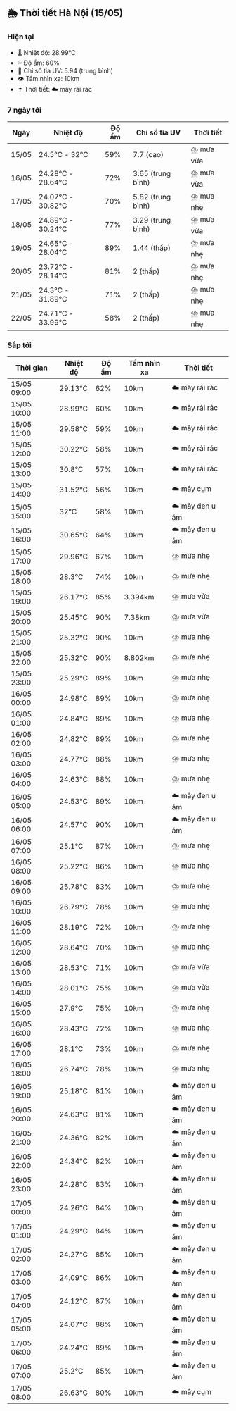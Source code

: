 ## 🌦️ Thời tiết Hà Nội (15/05)

### Hiện tại

- 🌡️ Nhiệt độ: 28.99℃
- 💦 Độ ẩm: 60%
- 🌟 Chỉ số tia UV: 5.94 (trung bình)
- 👁️ Tầm nhìn xa: 10km
- ☂️ Thời tiết: ☁️ mây rải rác

### 7 ngày tới

| Ngày | Nhiệt độ | Độ ẩm | Chỉ số tia UV | Thời tiết |
| --- | --- | --- | --- | --- |
| 15/05 | 24.5℃ - 32℃ | 59% | 7.7 (cao) | ⛈️ mưa vừa |
| 16/05 | 24.28℃ - 28.64℃ | 72% | 3.65 (trung bình) | ⛈️ mưa vừa |
| 17/05 | 24.07℃ - 30.82℃ | 70% | 5.82 (trung bình) | ⛈️ mưa nhẹ |
| 18/05 | 24.89℃ - 30.24℃ | 77% | 3.29 (trung bình) | ⛈️ mưa vừa |
| 19/05 | 24.65℃ - 28.04℃ | 89% | 1.44 (thấp) | ⛈️ mưa nhẹ |
| 20/05 | 23.72℃ - 28.14℃ | 81% | 2 (thấp) | ⛈️ mưa nhẹ |
| 21/05 | 24.3℃ - 31.89℃ | 71% | 2 (thấp) | ⛈️ mưa nhẹ |
| 22/05 | 24.71℃ - 33.99℃ | 58% | 2 (thấp) | ⛈️ mưa nhẹ |

### Sắp tới

| Thời gian | Nhiệt độ | Độ ẩm | Tầm nhìn xa | Thời tiết |
| --- | --- | --- | --- | --- |
| 15/05 09:00 | 29.13℃ | 62% | 10km | ☁️ mây rải rác |
| 15/05 10:00 | 28.99℃ | 60% | 10km | ☁️ mây rải rác |
| 15/05 11:00 | 29.58℃ | 59% | 10km | ☁️ mây rải rác |
| 15/05 12:00 | 30.22℃ | 58% | 10km | ☁️ mây rải rác |
| 15/05 13:00 | 30.8℃ | 57% | 10km | ☁️ mây rải rác |
| 15/05 14:00 | 31.52℃ | 56% | 10km | ☁️ mây cụm |
| 15/05 15:00 | 32℃ | 58% | 10km | ☁️ mây đen u ám |
| 15/05 16:00 | 30.65℃ | 64% | 10km | ☁️ mây đen u ám |
| 15/05 17:00 | 29.96℃ | 67% | 10km | ⛈️ mưa nhẹ |
| 15/05 18:00 | 28.3℃ | 74% | 10km | ⛈️ mưa nhẹ |
| 15/05 19:00 | 26.17℃ | 85% | 3.394km | ⛈️ mưa vừa |
| 15/05 20:00 | 25.45℃ | 90% | 7.38km | ⛈️ mưa vừa |
| 15/05 21:00 | 25.32℃ | 90% | 10km | ⛈️ mưa nhẹ |
| 15/05 22:00 | 25.32℃ | 90% | 8.802km | ⛈️ mưa nhẹ |
| 15/05 23:00 | 25.29℃ | 89% | 10km | ⛈️ mưa nhẹ |
| 16/05 00:00 | 24.98℃ | 89% | 10km | ⛈️ mưa nhẹ |
| 16/05 01:00 | 24.84℃ | 89% | 10km | ⛈️ mưa nhẹ |
| 16/05 02:00 | 24.82℃ | 89% | 10km | ⛈️ mưa nhẹ |
| 16/05 03:00 | 24.77℃ | 88% | 10km | ⛈️ mưa nhẹ |
| 16/05 04:00 | 24.63℃ | 88% | 10km | ⛈️ mưa nhẹ |
| 16/05 05:00 | 24.53℃ | 89% | 10km | ☁️ mây đen u ám |
| 16/05 06:00 | 24.57℃ | 90% | 10km | ☁️ mây đen u ám |
| 16/05 07:00 | 25.1℃ | 87% | 10km | ⛈️ mưa nhẹ |
| 16/05 08:00 | 25.22℃ | 86% | 10km | ⛈️ mưa nhẹ |
| 16/05 09:00 | 25.78℃ | 83% | 10km | ⛈️ mưa nhẹ |
| 16/05 10:00 | 26.79℃ | 78% | 10km | ⛈️ mưa nhẹ |
| 16/05 11:00 | 28.19℃ | 72% | 10km | ⛈️ mưa nhẹ |
| 16/05 12:00 | 28.64℃ | 70% | 10km | ⛈️ mưa nhẹ |
| 16/05 13:00 | 28.53℃ | 71% | 10km | ⛈️ mưa vừa |
| 16/05 14:00 | 28.01℃ | 75% | 10km | ⛈️ mưa vừa |
| 16/05 15:00 | 27.9℃ | 75% | 10km | ⛈️ mưa nhẹ |
| 16/05 16:00 | 28.43℃ | 72% | 10km | ⛈️ mưa nhẹ |
| 16/05 17:00 | 28.1℃ | 73% | 10km | ⛈️ mưa nhẹ |
| 16/05 18:00 | 26.74℃ | 78% | 10km | ⛈️ mưa nhẹ |
| 16/05 19:00 | 25.18℃ | 81% | 10km | ☁️ mây đen u ám |
| 16/05 20:00 | 24.63℃ | 81% | 10km | ☁️ mây đen u ám |
| 16/05 21:00 | 24.36℃ | 82% | 10km | ☁️ mây đen u ám |
| 16/05 22:00 | 24.34℃ | 82% | 10km | ☁️ mây đen u ám |
| 16/05 23:00 | 24.28℃ | 83% | 10km | ☁️ mây đen u ám |
| 17/05 00:00 | 24.26℃ | 84% | 10km | ☁️ mây đen u ám |
| 17/05 01:00 | 24.29℃ | 84% | 10km | ☁️ mây đen u ám |
| 17/05 02:00 | 24.27℃ | 85% | 10km | ☁️ mây đen u ám |
| 17/05 03:00 | 24.09℃ | 86% | 10km | ☁️ mây đen u ám |
| 17/05 04:00 | 24.12℃ | 87% | 10km | ☁️ mây đen u ám |
| 17/05 05:00 | 24.07℃ | 88% | 10km | ☁️ mây đen u ám |
| 17/05 06:00 | 24.24℃ | 89% | 10km | ☁️ mây đen u ám |
| 17/05 07:00 | 25.2℃ | 85% | 10km | ☁️ mây đen u ám |
| 17/05 08:00 | 26.63℃ | 80% | 10km | ☁️ mây cụm |
